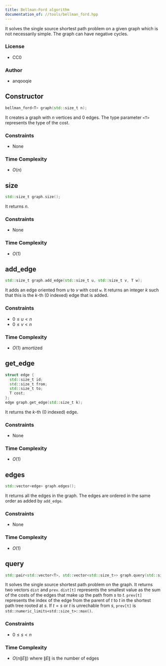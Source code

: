 ```yaml
---
title: Bellman-Ford algorithm
documentation_of: //tools/bellman_ford.hpp
---
```


It solves the single source shortest path problem on a given graph which is not necessarily simple.
The graph can have negative cycles.

### License
- CC0

### Author
- anqooqie

## Constructor
```cpp
bellman_ford<T> graph(std::size_t n);
```

It creates a graph with $n$ vertices and $0$ edges.
The type parameter `<T>` represents the type of the cost.

### Constraints
- None

### Time Complexity
- $O(n)$

## size
```cpp
std::size_t graph.size();
```

It returns $n$.

### Constraints
- None

### Time Complexity
- $O(1)$

## add_edge
```cpp
std::size_t graph.add_edge(std::size_t u, std::size_t v, T w);
```

It adds an edge oriented from $u$ to $v$ with cost `w`.
It returns an integer $k$ such that this is the $k$-th ($0$ indexed) edge that is added.

### Constraints
- $0 \leq u < n$
- $0 \leq v < n$

### Time Complexity
- $O(1)$ amortized

## get_edge
```cpp
struct edge {
  std::size_t id;
  std::size_t from;
  std::size_t to;
  T cost;
};
edge graph.get_edge(std::size_t k);
```

It returns the $k$-th ($0$ indexed) edge.

### Constraints
- None

### Time Complexity
- $O(1)$

## edges
```cpp
std::vector<edge> graph.edges();
```

It returns all the edges in the graph.
The edges are ordered in the same order as added by `add_edge`.

### Constraints
- None

### Time Complexity
- $O(1)$

## query
```cpp
std::pair<std::vector<T>, std::vector<std::size_t>> graph.query(std::size_t s);
```

It solves the single source shortest path problem on the graph.
It returns two vectors `dist` and `prev`.
`dist[t]` represents the smallest value as the sum of the costs of the edges that make up the path from $s$ to $t$.
`prev[t]` represents the index of the edge from the parent of $t$ to $t$ in the shortest path tree rooted at $s$.
If $t = s$ or $t$ is unrechable from $s$, `prev[t]` is `std::numeric_limits<std::size_t>::max()`.

### Constraints
- $0 \leq s < n$

### Time Complexity
- $O(n\|E\|)$ where $\|E\|$ is the number of edges
